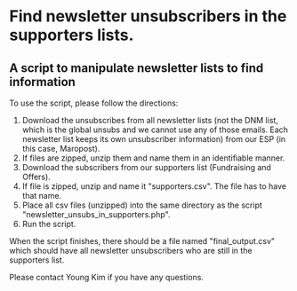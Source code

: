 # Find newsletter unsubscribers in the supporters lists.
## A script to manipulate newsletter lists to find information

To use the script, please follow the directions:

1. Download the unsubscribes from all newsletter lists (not the DNM list, which is the global unsubs and we cannot use any of those emails. Each newsletter list keeps its own unsubscriber information) from our ESP (in this case, Maropost).
2. If files are zipped, unzip them and name them in an identifiable manner.
3. Download the subscribers from our supporters list (Fundraising and Offers).
4. If file is zipped, unzip and name it "supporters.csv". The file has to have that name.
5. Place all csv files (unzipped) into the same directory as the script "newsletter_unsubs_in_supporters.php".
6. Run the script.

When the script finishes, there should be a file named "final_output.csv" which should have all newsletter unsubscribers who are still in the supporters list.

Please contact Young Kim if you have any questions.
